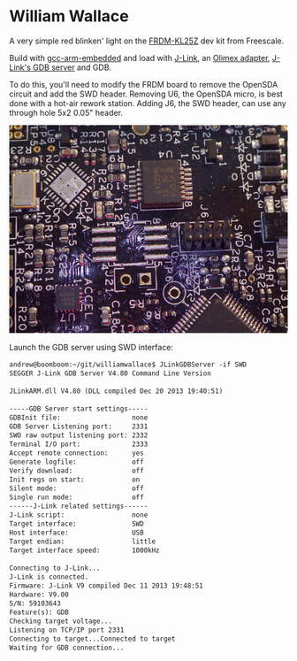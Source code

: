William Wallace
===============

A very simple red blinken' light on the [FRDM-KL25Z][0] dev kit from Freescale.

Build with [gcc-arm-embedded][1] and load with [J-Link][2], an [Olimex
adapter][3], [J-Link's GDB server][4] and GDB.

To do this, you'll need to modify the FRDM board to remove the OpenSDA circuit
and add the SWD header.  Removing U6, the OpenSDA micro, is best done with a
hot-air rework station.  Adding J6, the SWD header, can use any through hole 5x2
0.05" header.

<img src="./removesda.jpg" />

Launch the GDB server using SWD interface:

```
andrew@boomboom:~/git/williamwallace$ JLinkGDBServer -if SWD
SEGGER J-Link GDB Server V4.80 Command Line Version

JLinkARM.dll V4.80 (DLL compiled Dec 20 2013 19:40:51)

-----GDB Server start settings-----
GDBInit file:                  none
GDB Server Listening port:     2331
SWO raw output listening port: 2332
Terminal I/O port:             2333
Accept remote connection:      yes
Generate logfile:              off
Verify download:               off
Init regs on start:            on
Silent mode:                   off
Single run mode:               off
------J-Link related settings------
J-Link script:                 none
Target interface:              SWD
Host interface:                USB
Target endian:                 little
Target interface speed:        1000kHz

Connecting to J-Link...
J-Link is connected.
Firmware: J-Link V9 compiled Dec 11 2013 19:48:51
Hardware: V9.00
S/N: 59103643
Feature(s): GDB
Checking target voltage...
Listening on TCP/IP port 2331
Connecting to target...Connected to target
Waiting for GDB connection...
```

[0]: http://www.element14.com/community/docs/DOC-54879
[1]: https://launchpad.net/gcc-arm-embedded
[2]: http://www.segger.com/debug-probes.html
[3]: https://www.olimex.com/Products/ARM/JTAG/ARM-JTAG-20-10/
[4]: http://www.segger.com/jlink-gdb-server.html
